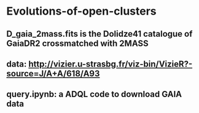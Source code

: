 # Evolutions-of-open-clusters

## D_gaia_2mass.fits is the Dolidze41 catalogue of GaiaDR2 crossmatched with 2MASS

## data: http://vizier.u-strasbg.fr/viz-bin/VizieR?-source=J/A+A/618/A93

## query.ipynb: a ADQL code to download GAIA data


